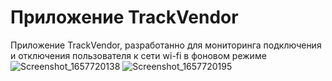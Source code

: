# Приложение TrackVendor
Приложение TrackVendor, разработанно для мониторинга подключения и отключения пользователя к сети wi-fi в фоновом режиме
![Screenshot_1657720138](https://user-images.githubusercontent.com/79585100/189517881-b1c09f9b-d007-4c96-aed8-21c90ffece8c.png)
![Screenshot_1657720195](https://user-images.githubusercontent.com/79585100/189517884-d4f8dc11-27a2-4904-afbf-cfb5ade4b52f.png)
